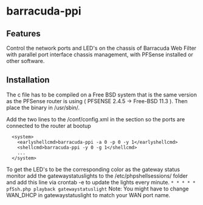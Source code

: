 # barracuda-ppi
## Features
Control the network ports and LED's on the chassis of Barracuda Web Filter with parallel port interface chassis management, with PFSense installed or other software.
## Installation
The c file has to be compiled on a Free BSD system that is the same version as the PFSense router is using ( PFSENSE 2.4.5 -> Free-BSD 11.3 ). Then place the binary in /usr/sbin/.

Add the two lines to the /conf/config.xml in the <system> section so the ports are connected to the router at bootup
```
  <system>
    <earlyshellcmd>barracuda-ppi -a 0 -p 0 -y 1</earlyshellcmd>
    <shellcmd>barracuda-ppi -y 0 -g 1</shellcmd>
    ...
  </system>
```
To get the LED's to be the corresponding color as the gateway status monitor add the gatewaystatuslights to the /etc/phpshellsessions/ folder and add this line via crontab -e to update the lights every minute.
```* * * * * pfSsh.php playback gatewaystatuslight```
Note: You might have to change WAN_DHCP in gatewaystatuslight to match your WAN port name.
